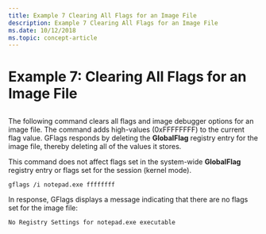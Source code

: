 ```yaml
---
title: Example 7 Clearing All Flags for an Image File
description: Example 7 Clearing All Flags for an Image File
ms.date: 10/12/2018
ms.topic: concept-article
---
```


# Example 7: Clearing All Flags for an Image File


## <span id="ddk_example_7___clearing_all_flags_for_an_image_file_dtools"></span><span id="DDK_EXAMPLE_7___CLEARING_ALL_FLAGS_FOR_AN_IMAGE_FILE_DTOOLS"></span>


The following command clears all flags and image debugger options for an image file. The command adds high-values (0xFFFFFFFF) to the current flag value. GFlags responds by deleting the **GlobalFlag** registry entry for the image file, thereby deleting all of the values it stores.

This command does not affect flags set in the system-wide **GlobalFlag** registry entry or flags set for the session (kernel mode).

```console
gflags /i notepad.exe ffffffff 
```

In response, GFlags displays a message indicating that there are no flags set for the image file:

```console
No Registry Settings for notepad.exe executable 
```

 

 
